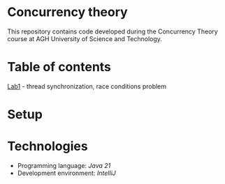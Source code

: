# Concurrency theory
This repository contains code developed during the Concurrency Theory course at AGH University of Science and Technology. 

# Table of contents

[Lab1](https://github.com/krudny/Concurrency-theory/tree/main/Lab1) - thread synchronization, race conditions problem

# Setup

# Technologies 
- Programming language: *Java 21*
- Development environment: *IntelliJ*
